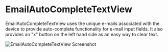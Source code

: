 EmailAutoCompleteTextView
=========================

EmailAutoCompleteTextView uses the unique e-mails associated with the device to provide auto-complete functionality for e-mail input fields. It also provides an "x" button on the left hand side as an easy way to clear text.

![EmailAutoCompleteTextView Screenshot][1]

[1]: https://raw.github.com/greenhalolabs/EmailAutoCompleteTextView/master/images/emailautocompletetextview_screenshot.png
